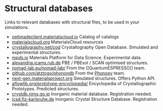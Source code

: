 # Structural databases

Links to relevant databases with structural files, to be used in your simulations.  

- [optimadeclient.materialscloud.io](https://optimadeclient.materialscloud.io/) Catalog of catalogs
- [materialscloud.org](https://www.materialscloud.org/)  MaterialsCloud resources
- [crystallography.net/cod](http://crystallography.net/cod/) Crystallography Open Database. Simulated and experimental structures.
- [mpds.io](https://mpds.io/) Materials Platform for Data Science. Experimental data.
- [alexandria.icams.rub.de](https://alexandria.icams.rub.de/) PBE / PBEsol / SCAN optimised structures.
- [nomad-lab.eu/nomad-lab/](https://nomad-lab.eu/nomad-lab/) From the [[QuantumESPRESSO]] team.
- [github.com/atztogo/phonondb](https://github.com/atztogo/phonondb) From the [Phonopy](https://phonopy.github.io/phonopy/) team.
- [next-gen.materialsproject.org](https://next-gen.materialsproject.org/) Simulated structures. Offers Python API.
- [aflowlib.org/prototype-encyclopedia/](http://aflowlib.org/prototype-encyclopedia/) Encyclopedia of Crystallographic Prototypes. Predicted structures.
- [crystdb.nims.go.jp](https://crystdb.nims.go.jp/) Inorganic material database. Registration needed.
- [icsd.fiz-karlsruhe.de](https://icsd.fiz-karlsruhe.de/index.xhtml) Inorganic Crystal Structure Database. Registration needed.

